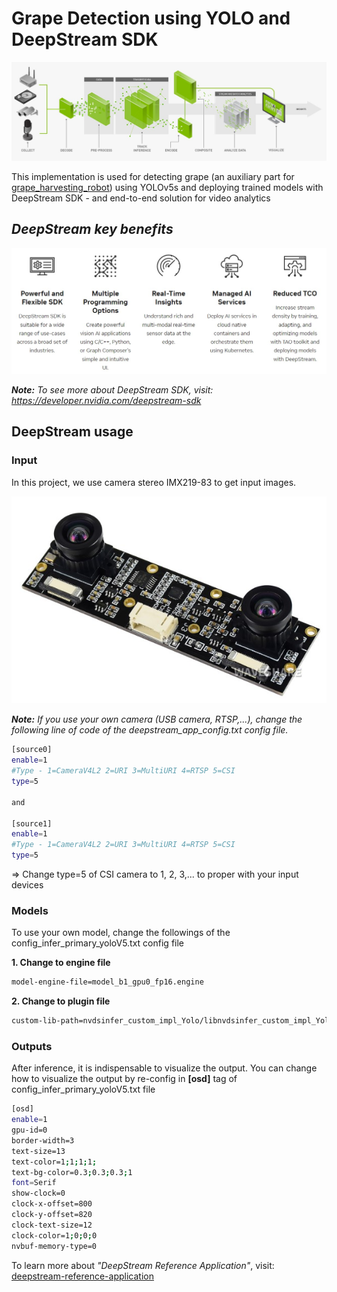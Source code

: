 # **Grape Detection using YOLO and DeepStream SDK**

![github image](images/deepstream.jpg)

This implementation is used for detecting grape (an auxiliary part for [grape_harvesting_robot](https://github.com/huynhloc04/LVTN/tree/main/Vision_WS)) using YOLOv5s and deploying trained models with DeepStream SDK - and end-to-end solution for video analytics

## ***DeepStream key benefits***

![github image](images/benefits.jpg)

***Note:*** *To see more about DeepStream SDK, visit: https://developer.nvidia.com/deepstream-sdk*


## **DeepStream usage**

### **Input**

In this project, we use camera stereo IMX219-83 to get input images.

![github image](images/IMX219-83.jpg)

***Note:*** *If you use your own camera (USB camera, RTSP,...), change the following line of code of the deepstream_app_config.txt config file.*

```bash
[source0]
enable=1
#Type - 1=CameraV4L2 2=URI 3=MultiURI 4=RTSP 5=CSI
type=5

and

[source1]
enable=1
#Type - 1=CameraV4L2 2=URI 3=MultiURI 4=RTSP 5=CSI
type=5
```

 => Change type=5 of CSI camera to 1, 2, 3,... to proper with your input devices


### **Models**

To use your own model, change the followings of the config_infer_primary_yoloV5.txt config file

**1. Change to engine file**
```bash
model-engine-file=model_b1_gpu0_fp16.engine
```

**2. Change to plugin file**
```bash
custom-lib-path=nvdsinfer_custom_impl_Yolo/libnvdsinfer_custom_impl_Yolo.so
```


### **Outputs**

After inference, it is indispensable to visualize the output. You can change how to visualize the output by re-config in **[osd]** tag of config_infer_primary_yoloV5.txt file

```bash
[osd]
enable=1
gpu-id=0
border-width=3                                                              
text-size=13
text-color=1;1;1;1;
text-bg-color=0.3;0.3;0.3;1
font=Serif
show-clock=0
clock-x-offset=800
clock-y-offset=820
clock-text-size=12
clock-color=1;0;0;0
nvbuf-memory-type=0
```

To learn more about *"DeepStream Reference Application"*, visit: [deepstream-reference-application](https://docs.nvidia.com/metropolis/deepstream/dev-guide/text/DS_ref_app_deepstream.html)




